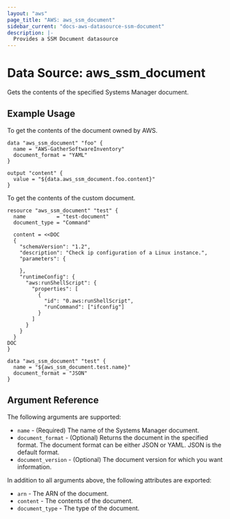 ```yaml
---
layout: "aws"
page_title: "AWS: aws_ssm_document"
sidebar_current: "docs-aws-datasource-ssm-document"
description: |-
  Provides a SSM Document datasource
---
```


# Data Source: aws_ssm_document

Gets the contents of the specified Systems Manager document.

## Example Usage

To get the contents of the document owned by AWS.

```hcl
data "aws_ssm_document" "foo" {
  name = "AWS-GatherSoftwareInventory"
  document_format = "YAML"
}

output "content" {
  value = "${data.aws_ssm_document.foo.content}"
}
```
To get the contents of the custom document.

```hcl
resource "aws_ssm_document" "test" {
  name          = "test-document"
  document_type = "Command"

  content = <<DOC
  {
    "schemaVersion": "1.2",
    "description": "Check ip configuration of a Linux instance.",
    "parameters": {

    },
    "runtimeConfig": {
      "aws:runShellScript": {
        "properties": [
          {
            "id": "0.aws:runShellScript",
            "runCommand": ["ifconfig"]
          }
        ]
      }
    }
  }
DOC
}

data "aws_ssm_document" "test" {
  name = "${aws_ssm_document.test.name}"
  document_format = "JSON"
}
```


## Argument Reference

The following arguments are supported:

* `name` - (Required) The name of the Systems Manager document.
* `document_format` - (Optional) Returns the document in the specified format. The document format can be either JSON or YAML. JSON is the default format.
* `document_version` - (Optional) The document version for which you want information.

In addition to all arguments above, the following attributes are exported:

* `arn` - The ARN of the document.
* `content` - The contents of the document.
* `document_type` - The type of the document.
